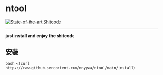 # ntool
[![State-of-the-art Shitcode](https://img.shields.io/static/v1?label=State-of-the-art&message=Shitcode&color=7B5804)](https://github.com/trekhleb/state-of-the-art-shitcode)  

---

**just install and enjoy the shitcode**

## 安装
```
bash <(curl https://raw.githubusercontent.com/nnyyaa/ntool/main/install)
```  

